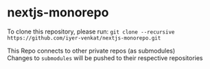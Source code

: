 # nextjs-monorepo
To clone this repository, please run:
`git clone --recursive https://github.com/iyer-venkat/nextjs-monorepo.git`

This Repo connects to other private repos (as submodules) \
Changes to `submodules` will be pushed to their respective repositories
